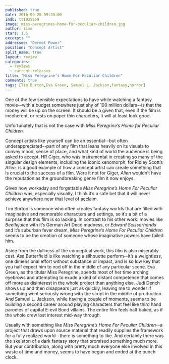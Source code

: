 ```yaml
---
published: true
date: 2016-09-28 09:30:00
imdb: tt1935859
image: miss-peregrines-home-for-peculiar-children.jpg
author: timm
stars: 1.5
excerpt: ""
addressee: "Dermot Power"
position: "Concept Artist"
split_name: true
layout: review
categories: 
  - reviews
  - current-releases
title: "Miss Peregrine’s Home For Peculiar Children"
comments: true
tags: [Tim Burton,Eva Green, Samuel L. Jackson,fantasy,horror]
---
```

One of the few sensible expectations to have while watching a fantasy movie--with a budget somewhere just shy of 100 million dollars--is that the money will be up on the screen. It should be a given that, even if the film is incoherent, or rests on paper thin characters, it will at least look good. 

Unfortunately that is not the case with _Miss Peregrine’s Home for Peculiar Children._

Concept artists like yourself can be an essential--but often underappreciated--part of any film that leans heavily on its visuals to convey mood, sense of place, and what kind of world the audience is being asked to accept. HR Giger, who was instrumental in creating so many of the singular design elements, including the iconic xenomorph, for Ridley Scott’s _Alien,_ is a good example of how a concept artist can create something that is crucial to the success of a film. Were it not for Giger, _Alien_ wouldn’t have the reputation as the groundbreaking genre film it now enjoys.

Given how workaday and forgettable _Miss Peregrine’s Home For Peculiar Children_ was, especially visually, I think it’s a safe bet that it will never achieve anywhere near that level of acclaim. 

Tim Burton is someone who often creates fantasy worlds that are filled with imaginative and memorable characters and settings, so it’s a bit of a surprise that this film is so lacking. In contrast to his other work: movies like _Beetlejuice_ with it’s German Art Deco madness, or _Edward Scissorhands_ and it’s suburban fever dream, _Miss Peregrine’s Home For Peculiar Children_ seems to be the creation of someone whose imaginative powers have failed him. 

Aside from the dullness of the conceptual work, this film is also miserably cast. Asa Butterfield is like watching a silhouette perform--it’s a weightless, one dimensional effort without substance or impact, and is so low key that you half expect him to nod off in the middle of any particular scene. Eva Green, as the titular Miss Peregrine, spends most of her time arching eyebrows and attempting to exude a kind of distant competence that comes off more as disinterest in the whole project than anything else. Judi Dench shows up and then disappears just as quickly, leaving me to wonder if something went seriously wrong with the script in the middle of production. And Samuel L. Jackson, while having a couple of moments, seems to be building a second career around playing characters that feel like third hand parodies of capital E-evil Bond villains. The entire film feels half baked, as if the whole crew lost interest mid-way through.

Usually with something like _Miss Peregrine’s Home For Peculiar Children_--a project that draws upon source material that readily supplies the framework for a fully realized world--there is something to like. And certainly there was the skeleton of a dark fantasy story that promised something much more. But your contribution, along with pretty much everyone else involved in this waste of time and money, seems to have begun and ended at the punch clock.